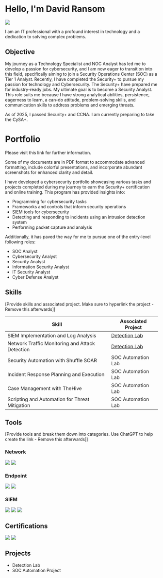 # Hello, I'm David Ransom
<a href="www.linkedin.com/in/david-w-ransom"><img src="https://img.shields.io/badge/-LinkedIn-0072b1?&style=for-the-badge&logo=linkedin&logoColor=white" /></a>


I am an IT professional with a profound interest in technology and a dedication to solving complex problems.

## Objective

My journey as a Technology Specialist and NOC Analyst has led me to develop a passion for cybersecurity, and I am now eager to transition into this field, specifically aiming to join a Security Operations Center (SOC) as a Tier 1 Analyst.  Recently, I have completed the Security+ to pursue my passion for technology and Cybersecurity.  The Security+ have prepared me for industry-ready jobs.  My ultimate goal is to become a Security Analyst. This role suits me because I have strong analytical abilities, persistence, eagerness to learn, a can-do attitude, problem-solving skills, and communication skills to address problems and emerging threats.

As of 2025, I passed Security+ and CCNA. I am currently preparing to take the CySA+. 

# Portfolio
Please visit this link for further information.

Some of my documents are in PDF format to accommodate advanced formatting, include colorful presentations, and incorporate abundant screenshots for enhanced clarity and detail.

I have developed a cybersecurity portfolio showcasing various tasks and projects completed during my journey to earn the Security+ certification and online training. This program has provided insights into:

<ul>
<li>Programming for cybersecurity tasks </li>
<li>Frameworks and controls that inform security operations</li>
<li>SIEM tools for cybersecurity</li>
<li>Detecting and responding to incidents using an intrusion detection system</li>
<li>Performing packet capture and analysis</li>
</ul>
Additionally, it has paved the way for me to pursue one of the entry-level following roles:

<ul>
<li>SOC Analyst</li>
<li>Cybersecurity Analyst</li>
<li>Security Analyst</li>
<li>Information Security Analyst</li>
<li>IT Security Analyst</li>
<li>Cyber Defense Analyst</li>
</ul>

## Skills
[Provide skills and associated project. Make sure to hyperlink the project - Remove this afterwards]]

| Skill                                         | Associated Project         |
|-----------------------------------------------|----------------------------|
| SIEM Implementation and Log Analysis          | <a href="https://google.com">Detection Lab</a>|
| Network Traffic Monitoring and Attack Detection | <a href="https://google.com">Detection Lab</a>|
| Security Automation with Shuffle SOAR         | SOC Automation Lab|
| Incident Response Planning and Execution      | SOC Automation Lab|
| Case Management with TheHive                  | SOC Automation Lab|
| Scripting and Automation for Threat Mitigation | SOC Automation Lab|

## Tools
[Provide tools and break them down into categories. Use ChatGPT to help create the link - Remove this afterwards]]

### Network
<div>
    <img src="https://img.shields.io/badge/-Wireshark-1679A7?&style=for-the-badge&logo=Wireshark&logoColor=white" />
    <img src="https://img.shields.io/badge/-Packet Tracer-EF3B2D?&style=for-the-badge&logo=Suricata&logoColor=white" />
</div>

### Endpoint
<div>
    <img src="https://img.shields.io/badge/-Microsoft_Defender_for_Endpoint-00A4EF?&style=for-the-badge&logo=Microsoft&logoColor=white" />
    <img src="https://img.shields.io/badge/-Crowdstrike-4B275F?&style=for-the-badge&logo=Crowdstrike&logoColor=white" />
</div>

### SIEM
<div>
    <img src="https://img.shields.io/badge/-Microsoft_Sentinel-0078D4?&style=for-the-badge&logo=Microsoft&logoColor=white" />
    <img src="https://img.shields.io/badge/-Splunk-000000?&style=for-the-badge&logo=Splunk&logoColor=white" />
    <img src="https://img.shields.io/badge/-Wazuh-005571?&style=for-the-badge&logo=Wazuh&logoColor=white" />
</div>

## Certifications

<div>
<img src="https://img.shields.io/badge/-Security%2B-FF0000?&style=for-the-badge&logo=CompTIA&logoColor=white" />
<img src="https://img.shields.io/badge/-CCNA-007ACC?&style=for-the-badge&logo=CCNA=white" />
</div>

## Projects
- Detection Lab
- SOC Automation Project

